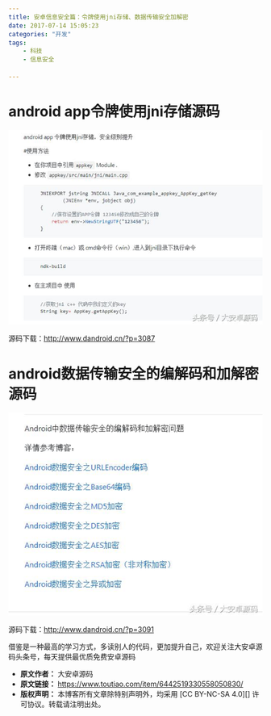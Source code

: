 ```yaml
---
title: 安卓信息安全篇：令牌使用jni存储、数据传输安全加解密
date: 2017-07-14 15:05:23
categories: "开发"
tags:
	- 科技
	- 信息安全

---
```


# android app令牌使用jni存储源码 #

![安卓信息安全篇：令牌使用jni存储、数据传输安全加解密][jni]

源码下载：http://www.dandroid.cn/?p=3087

# android数据传输安全的编解码和加解密源码 #

![安卓信息安全篇：令牌使用jni存储、数据传输安全加解密][jni 1]

源码下载：http://www.dandroid.cn/?p=3091

借鉴是一种最高的学习方式，多读别人的代码，更加提升自己，欢迎关注大安卓源码头条号，每天提供最优质免费安卓源码


[jni]: static/resources/crawler/QMZ7-VQ22-MQMI.jpg
[jni 1]: static/resources/crawler/Q3EV-AEVQ-QY7N.jpg
 *  **原文作者：** 大安卓源码
 *  **原文链接：** https://www.toutiao.com/item/6442519330558050830/
 *  **版权声明：** 本博客所有文章除特别声明外，均采用 [CC BY-NC-SA 4.0][] 许可协议。转载请注明出处。
